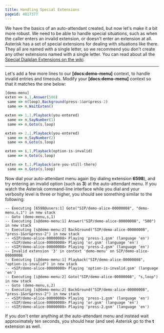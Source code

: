 ```yaml
---
title: Handling Special Extensions
pageid: 4817377
---
```


We have the basics of an auto-attendant created, but now let's make it a bit more robust. We need to be able to handle special situations, such as when the caller enters an invalid extension, or doesn't enter an extension at all. Asterisk has a set of special extensions for dealing with situations like there. They all are named with a single letter, so we recommend you don't create any other extensions named with a single letter. You can read about all the [Special Dialplan Extensions on the wiki](/Configuration/Dialplan/Special-Dialplan-Extensions).





---

Let's add a few more lines to our **[docs:demo-menu]** context, to handle invalid entries and timeouts. Modify your **[docs:demo-menu]** context so that it matches the one below:

```javascript title=" " linenums="1"
[demo-menu]
exten => s,1,Answer(500)
 same => n(loop),Background(press-1&or&press-2)
 same => n,WaitExten()

exten => 1,1,Playback(you-entered)
 same => n,SayNumber(1)
 same => n,Goto(s,loop)

exten => 2,1,Playback(you-entered)
 same => n,SayNumber(2)
 same => n,Goto(s,loop)

exten => i,1,Playback(option-is-invalid)
 same => n,Goto(s,loop)

exten => t,1,Playback(are-you-still-there)
 same => n,Goto(s,loop)

```

Now dial your auto-attendant menu again (by dialing extension **6598**), and try entering an invalid option (such as **3**) at the auto-attendant menu. If you watch the Asterisk command-line interface while you dial and your verbosity level is three or higher, you should see something similar to the following:

```
-- Executing [6598@users:1] Goto("SIP/demo-alice-00000008", "demo-menu,s,1") in new stack
-- Goto (demo-menu,s,1)
-- Executing [s@demo-menu:1] Answer("SIP/demo-alice-00000008", "500") in new stack
-- Executing [s@demo-menu:2] BackGround("SIP/demo-alice-00000008", "press-1&or&press-2") in new stack
-- <SIP/demo-alice-00000008> Playing 'press-1.gsm' (language 'en')
-- <SIP/demo-alice-00000008> Playing 'or.gsm' (language 'en')
-- <SIP/demo-alice-00000008> Playing 'press-2.gsm' (language 'en')
-- Invalid extension '3' in context 'demo-menu' on SIP/demo-alice-00000008
-- Executing [i@demo-menu:1] Playback("SIP/demo-alice-00000008", "option-is-invalid") in new stack
-- <SIP/demo-alice-00000008> Playing 'option-is-invalid.gsm' (language 'en')
-- Executing [i@demo-menu:2] Goto("SIP/demo-alice-00000008", "s,loop") in new stack
-- Goto (demo-menu,s,2)
-- Executing [s@demo-menu:2] BackGround("SIP/demo-alice-00000008", "press-1&or&press-2") in new stack
-- <SIP/demo-alice-00000008> Playing 'press-1.gsm' (language 'en')
-- <SIP/demo-alice-00000008> Playing 'or.gsm' (language 'en')
-- <SIP/demo-alice-00000008> Playing 'press-2.gsm' (language 'en')

```

If you don't enter anything at the auto-attendant menu and instead wait approximately ten seconds, you should hear (and see) Asterisk go to the **t** extension as well.

